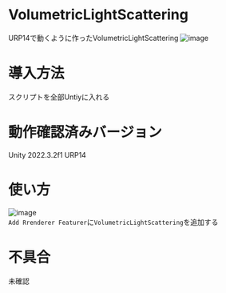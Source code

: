 # VolumetricLightScattering
URP14で動くように作ったVolumetricLightScattering
![image](https://github.com/user-attachments/assets/62cae5cc-90f1-4ab6-8a32-0f987d714a02)<br>


# 導入方法
スクリプトを全部Untiyに入れる

# 動作確認済みバージョン
Unity 2022.3.2f1
URP14

# 使い方
![image](https://github.com/user-attachments/assets/76883b91-e282-4937-bf9a-c2bf012be5c0)<br>
`Add Rrenderer Featurer`に`VolumetricLightScattering`を追加する
# 不具合
未確認

